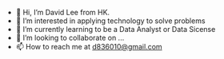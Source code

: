 - 👋 Hi, I’m David Lee from HK.
- 👀 I’m interested in applying technology to solve problems
- 🌱 I’m currently learning to be a Data Analyst or Data Sicense
- 💞️ I’m looking to collaborate on ...
- 📫 How to reach me at d836010@gmail.com

<!---
d836010/d836010 is a ✨ special ✨ repository because its `README.md` (this file) appears on your GitHub profile.
You can click the Preview link to take a look at your changes.
--->
